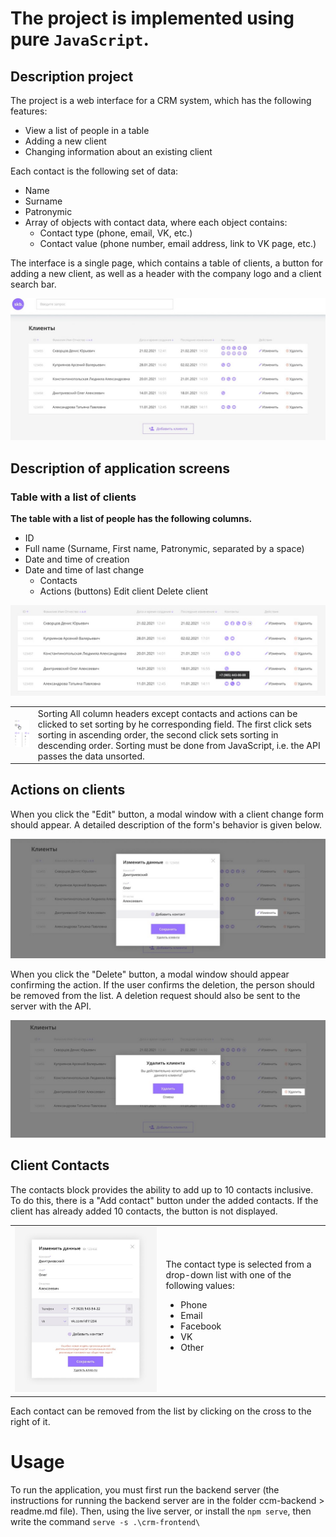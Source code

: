 # The project is implemented using pure ```JavaScript```.

## Description project

The project is a web interface for a CRM system, which has the following features:

+ View a list of people in a table
+ Adding a new client
+ Changing information about an existing client
  
Each contact is the following set of data:
+ Name
+ Surname
+ Patronymic
+ Array of objects with contact data, where each object contains:
  + Contact type (phone, email, VK, etc.)
  + Contact value (phone number, email address, link to VK page, etc.)

The interface is a single page, which contains a table of clients, a button for adding a new client, as well as a header with the company logo and a client search bar.

<img src='./assets/image1.jpg'>

## Description of application screens

### Table with a list of clients
**The table with a list of people has the following columns.**
+ ID
+ Full name (Surname, First name, Patronymic, separated by a space)
+ Date and time of creation
+ Date and time of last change
  + Contacts
  + Actions (buttons) Edit client Delete client
  
<img src='./assets/image2.jpg'>


|  |  |
| -- | -- |
| <img src='./assets/image3.jpg'> | Sorting All column headers except contacts and actions can be clicked to set sorting by he corresponding field. The first click sets sorting in ascending order, the second click sets sorting in descending order. Sorting must be done from JavaScript, i.e. the API passes the data unsorted. |

## Actions on clients
When you click the "Edit" button, a modal window with a client change form should appear. A detailed description of the form's behavior is given below.

<img src='./assets/image4.jpg'>

When you click the "Delete" button, a modal window should appear confirming the action. If the user confirms the deletion, the person should be removed from the list. A deletion request should also be sent to the server with the API.

<img src='./assets/image5.jpg'>

## Client Contacts
The contacts block provides the ability to add up to 10 contacts inclusive. To do this, there is a "Add contact" button under the added contacts. If the client has already added 10 contacts, the button is not displayed.

<table>
    <tr>
        <td>
            <img src='./assets/image6.jpg'>
        </td>
        <td>
        The contact type is selected from a drop-down list with one of the following values:
            <ul> 
              <li>Phone</li>
              <li>Email</li>
              <li>Facebook</li>
              <li>VK</li>
              <li>Other</li>
            </ul> 
        </td>
    </tr>
</table>

Each contact can be removed from the list by clicking on the cross to the right of it.

# Usage

To run the application, you must first run the backend server (the instructions for running the backend server are in the folder ccm-backend > readme.md file). Then, using the live server, or install the ```npm serve```, then write the command ```serve -s .\crm-frontend\```